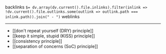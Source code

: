 backlinks `$= dv.array(dv.current().file.inlinks).filter(inlink => !dv.current().file.outlinks.some(outlink => outlink.path === inlink.path)).join(" - ")`
weblinks 
___
- [[don't repeat yourself (DRY) principle]]
- [[keep it simple, stupid (KISS) principle]]
- [[consistency principle]]
- [[separation of concerns (SoC) principle]]